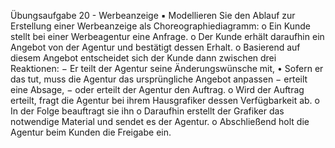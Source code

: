 Übungsaufgabe 20 - Werbeanzeige
▪ Modellieren Sie den Ablauf zur Erstellung einer Werbeanzeige
als Choreographiediagramm:
o Ein Kunde stellt bei einer Werbeagentur eine Anfrage.
o Der Kunde erhält daraufhin ein Angebot von der Agentur und
bestätigt dessen Erhalt.
o Basierend auf diesem Angebot entscheidet sich der Kunde dann
zwischen drei Reaktionen:
− Er teilt der Agentur seine Änderungswünsche mit,
• Sofern er das tut, muss die Agentur das ursprüngliche Angebot anpassen
− erteilt eine Absage,
− oder erteilt der Agentur den Auftrag.
o Wird der Auftrag erteilt, fragt die Agentur bei ihrem Hausgrafiker
dessen Verfügbarkeit ab.
o In der Folge beauftragt sie ihn
o Daraufhin erstellt der Grafiker das notwendige Material und
sendet es der Agentur.
o Abschließend holt die Agentur beim Kunden die Freigabe ein.
